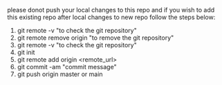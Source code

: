 please donot push your local changes to this repo
and if you wish to add this existing repo after local changes to new repo follow the steps below:
1. git remote -v  "to check the git repository"
2. git remote remove origin "to remove the git repository"
4. git remote -v  "to check the git repository"
5. git init 
6. git remote add origin <remote_url> 
7. git commit -am "commit message" 
8. git push origin master or main